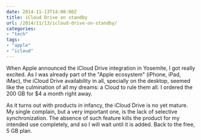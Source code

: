 ```yaml
---
date: 2014-11-13T14:00:00Z
title: iCloud Drive on standby
url: /2014/11/13/icloud-drive-on-standby/
categories:
- "tech"
tags:
- "apple"
- "icloud"
---
```


When Apple announced the iCloud Drive integration in Yosemite, I got really excited. As I was already part of the "Apple ecosystem" (iPhone, iPad, iMac), the iCloud Drive availability in all, specially on the desktop, seemed like the culmination of all my dreams: a Cloud to rule them all. I ordered the 200 GB for $4 a month right away.

As it turns out with products in infancy, the iCloud Drive is no yet mature. My single complain, but a very important one, is the lack of selective synchronization. The absence of such feature kills the product for my intended use completely, and so I will wait until it is added. Back to the free, 5 GB plan.
